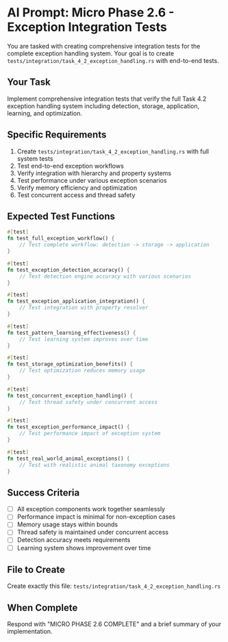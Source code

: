 # AI Prompt: Micro Phase 2.6 - Exception Integration Tests

You are tasked with creating comprehensive integration tests for the complete exception handling system. Your goal is to create `tests/integration/task_4_2_exception_handling.rs` with end-to-end tests.

## Your Task
Implement comprehensive integration tests that verify the full Task 4.2 exception handling system including detection, storage, application, learning, and optimization.

## Specific Requirements
1. Create `tests/integration/task_4_2_exception_handling.rs` with full system tests
2. Test end-to-end exception workflows
3. Verify integration with hierarchy and property systems
4. Test performance under various exception scenarios
5. Verify memory efficiency and optimization
6. Test concurrent access and thread safety

## Expected Test Functions
```rust
#[test]
fn test_full_exception_workflow() {
    // Test complete workflow: detection -> storage -> application
}

#[test]
fn test_exception_detection_accuracy() {
    // Test detection engine accuracy with various scenarios
}

#[test]
fn test_exception_application_integration() {
    // Test integration with property resolver
}

#[test]
fn test_pattern_learning_effectiveness() {
    // Test learning system improves over time
}

#[test]
fn test_storage_optimization_benefits() {
    // Test optimization reduces memory usage
}

#[test]
fn test_concurrent_exception_handling() {
    // Test thread safety under concurrent access
}

#[test]
fn test_exception_performance_impact() {
    // Test performance impact of exception system
}

#[test]
fn test_real_world_animal_exceptions() {
    // Test with realistic animal taxonomy exceptions
}
```

## Success Criteria
- [ ] All exception components work together seamlessly
- [ ] Performance impact is minimal for non-exception cases
- [ ] Memory usage stays within bounds
- [ ] Thread safety is maintained under concurrent access
- [ ] Detection accuracy meets requirements
- [ ] Learning system shows improvement over time

## File to Create
Create exactly this file: `tests/integration/task_4_2_exception_handling.rs`

## When Complete
Respond with "MICRO PHASE 2.6 COMPLETE" and a brief summary of your implementation.